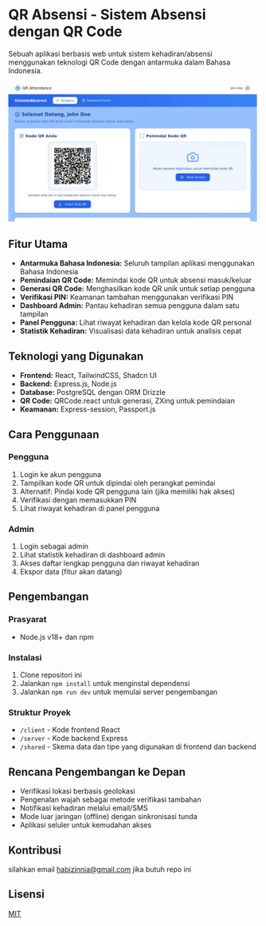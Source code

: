 # QR Absensi - Sistem Absensi dengan QR Code

Sebuah aplikasi berbasis web untuk sistem kehadiran/absensi menggunakan teknologi QR Code dengan antarmuka dalam Bahasa Indonesia.

![alt text](1.png)

## Fitur Utama

- **Antarmuka Bahasa Indonesia:** Seluruh tampilan aplikasi menggunakan Bahasa Indonesia
- **Pemindaian QR Code:** Memindai kode QR untuk absensi masuk/keluar
- **Generasi QR Code:** Menghasilkan kode QR unik untuk setiap pengguna
- **Verifikasi PIN:** Keamanan tambahan menggunakan verifikasi PIN
- **Dashboard Admin:** Pantau kehadiran semua pengguna dalam satu tampilan
- **Panel Pengguna:** Lihat riwayat kehadiran dan kelola kode QR personal
- **Statistik Kehadiran:** Visualisasi data kehadiran untuk analisis cepat

## Teknologi yang Digunakan

- **Frontend:** React, TailwindCSS, Shadcn UI
- **Backend:** Express.js, Node.js
- **Database:** PostgreSQL dengan ORM Drizzle
- **QR Code:** QRCode.react untuk generasi, ZXing untuk pemindaian
- **Keamanan:** Express-session, Passport.js

## Cara Penggunaan

### Pengguna

1. Login ke akun pengguna
2. Tampilkan kode QR untuk dipindai oleh perangkat pemindai
3. Alternatif: Pindai kode QR pengguna lain (jika memiliki hak akses)
4. Verifikasi dengan memasukkan PIN
5. Lihat riwayat kehadiran di panel pengguna

### Admin

1. Login sebagai admin
2. Lihat statistik kehadiran di dashboard admin
3. Akses daftar lengkap pengguna dan riwayat kehadiran
4. Ekspor data (fitur akan datang)

## Pengembangan

### Prasyarat

- Node.js v18+ dan npm

### Instalasi

1. Clone repositori ini
2. Jalankan `npm install` untuk menginstal dependensi
3. Jalankan `npm run dev` untuk memulai server pengembangan

### Struktur Proyek

- `/client` - Kode frontend React
- `/server` - Kode backend Express
- `/shared` - Skema data dan tipe yang digunakan di frontend dan backend

## Rencana Pengembangan ke Depan

- Verifikasi lokasi berbasis geolokasi
- Pengenalan wajah sebagai metode verifikasi tambahan
- Notifikasi kehadiran melalui email/SMS
- Mode luar jaringan (offline) dengan sinkronisasi tunda
- Aplikasi seluler untuk kemudahan akses

## Kontribusi

silahkan email habizinnia@gmail.com jika butuh repo ini

## Lisensi

[MIT](LICENSE)